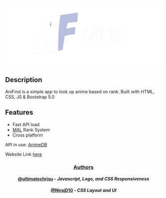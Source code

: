 

<p align="center">
  <img src="imgs/AniFind_Logo-r.png">
</p>

## Description

AniFind is a simple app to look up anime based on rank.
Built with HTML, CSS, JS & Bootstrap 5.0

## Features

- Fast API load
- [MAL](https://myanimelist.net) Rank System
- Cross platform

API in use: [AnimeDB](https://rapidapi.com/brian.rofiq/api/anime-db/)

Website Link [here](https://ultimatechrisu.github.io/AniFind/)


<h3 align="center"><ins>Authors</ins></h3>

<h4 align="center"><a href="https://www.github.com/ultimatechrisu">@ultimatechrisu</a> - <em>Javascript, Logo, and CSS Responsiveness</em></h4>
<h4 align="center"><a href="https://www.github.com/NirajD10">@NirajD10</a> - <em>CSS Layout and UI</em></h4>

